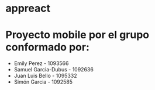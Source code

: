 # appreact

# Proyecto mobile por el grupo conformado por:

- Emily Perez - 1093566
- Samuel Garcia-Dubus - 1092636
- Juan Luis Bello - 1095332
- Simón Garcia - 1092585
